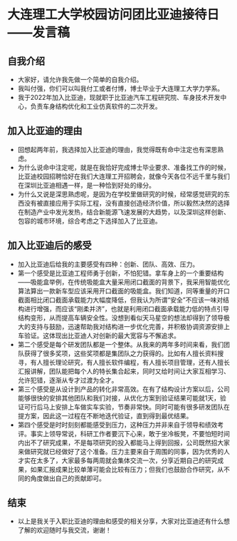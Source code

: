 # 大连理工大学校园访问团比亚迪接待日——发言稿

## 自我介绍
- 大家好，请允许我先做一个简单的自我介绍。
- 我叫付强，你们可以叫我付工或者付博，博士毕业于大连理工大学力学系。
- 我于2022年加入比亚迪，现就职于比亚迪汽车工程研究院、车身技术开发中心，负责车身结构优化和工业仿真软件的二次开发。

## 加入比亚迪的理由
- 回想起两年前，我选择加入比亚迪的理由，我觉得既有命中注定也有深思熟虑。
- 为什么说命中注定呢，就是在我恰好完成博士毕业要求、准备找工作的时候，比亚迪校园招聘恰好在我们大连理工开招聘会，就像今天各位不远千里与我们在深圳比亚迪相遇一样，是一种恰到好处的缘分。
- 为什么又说是深思熟虑呢，是因为在学校里做研究的时候，经常感觉研究的东西没有被直接应用于实际工程，没有直接创造经济价值，所以毅然决然的选择在制造产业中发光发热，结合新能源飞速发展的大趋势，以及深圳这样创新、包容的城市环境，综合考虑之下选择加入了比亚迪。

## 加入比亚迪后的感受
- 加入比亚迪后给我的主要感受有四种：创新、团队、高效、压力。
- 第一个感受是比亚迪工程师勇于创新，不怕犯错。拿车身上的一个重要结构——吸能盒举例，在传统吸能盒大量采用闭口截面的背景下，我采用智能优化算法算出一款新车型应该采用开口截面的吸能盒。我们知道，同等重量的开口截面相比闭口截面承载能力大幅度降低，但我认为所谓“安全”不应该一味对结构进行增强，而应该“刚柔并济”，也就是利用闭口截面承载能力低的特点引导结构变形，从而提高车辆安全性。没想到看似天马星空的想法却得到了领导极大的支持与鼓励，迅速帮助我对结构进一步优化完善，并积极协调资源安排上车验证。这体现出比亚迪人对创新的最大宽容与不懈追求。
- 第二个感受是每个研发团队都是一个整体。从我来的两年多时间来看，我们团队获得了很多奖项，这些奖项都是集团队之力获得的。比如有人擅长资料搜寻，有人擅长理论研究，有人擅长软件编程，有人擅长项目管理，还有人擅长汇报讲解，团队能把每个人的特长集合起来，同时又给时间让大家互相学习、允许犯错，逐渐从专才过渡为全才。
- 第三个感受是从设计到产品的转化非常高效。在有了结构设计方案以后，公司能够很快的安排其他团队和我们对接，从优化方案到验证结果可能就1天，验证可行后马上安排上车做实车实验，节奏非常快。同时可能有很多研发团队在提方案，因此这一过程在不断地迭代验证，直到得到最优结果。
- 第四个感受是时时刻刻都能感受到压力，这种压力并非来自于领导和绩效考评。事实上领导常说，科研工作者要沉下心来，敢于坐冷板凳，不要怕短时间内出不了研究成果，不是每项研究的投入都能马上得到回报，公司既然招大家来做研究就已经做好了这个准备。压力主要来自于周围的同事，因为优秀的人才实在太多了，大家最多每两周就会集体交流一次，分享近期自己的研究成果，如果汇报成果比较单薄可能会比较有压力；但我们也鼓励合作研究，从不同的角度做出自己的贡献即可。

## 结束
- 以上是我关于入职比亚迪的理由和感受的相关分享，大家对比亚迪还有什么想了解的欢迎随时与我交流，谢谢！
